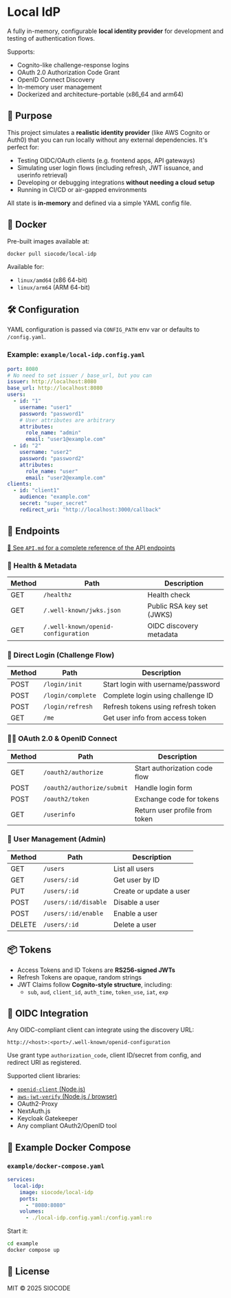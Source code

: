 # Local IdP

A fully in-memory, configurable **local identity provider** for development and testing of authentication flows.

Supports:

- Cognito-like challenge-response logins
- OAuth 2.0 Authorization Code Grant
- OpenID Connect Discovery
- In-memory user management
- Dockerized and architecture-portable (x86_64 and arm64)

## 🚀 Purpose

This project simulates a **realistic identity provider** (like AWS Cognito or Auth0) that you can run locally without any external dependencies. It's perfect for:

- Testing OIDC/OAuth clients (e.g. frontend apps, API gateways)
- Simulating user login flows (including refresh, JWT issuance, and userinfo retrieval)
- Developing or debugging integrations **without needing a cloud setup**
- Running in CI/CD or air-gapped environments

All state is **in-memory** and defined via a simple YAML config file.

## 🐳 Docker

Pre-built images available at:

```
docker pull siocode/local-idp
````

Available for:
- `linux/amd64` (x86 64-bit)
- `linux/arm64` (ARM 64-bit)

## 🛠️ Configuration

YAML configuration is passed via `CONFIG_PATH` env var or defaults to `/config.yaml`.

### Example: `example/local-idp.config.yaml`

```yaml
port: 8080
# No need to set issuer / base_url, but you can
issuer: http://localhost:8080
base_url: http://localhost:8080
users:
  - id: "1"
    username: "user1"
    password: "password1"
    # User attributes are arbitrary
    attributes:
      role_name: "admin"
      email: "user1@example.com"
  - id: "2"
    username: "user2"
    password: "password2"
    attributes:
      role_name: "user"
      email: "user2@example.com"
clients:
  - id: "client1"
    audience: "example.com"
    secret: "super_secret"
    redirect_uri: "http://localhost:3000/callback"
```

## 🔐 Endpoints

[📄 See `API.md` for a complete reference of the API endpoints](./API.md)

### 🔧 Health & Metadata

| Method | Path                                | Description               |
| ------ | ----------------------------------- | ------------------------- |
| GET    | `/healthz`                          | Health check              |
| GET    | `/.well-known/jwks.json`            | Public RSA key set (JWKS) |
| GET    | `/.well-known/openid-configuration` | OIDC discovery metadata   |

### 🔑 Direct Login (Challenge Flow)

| Method | Path              | Description                        |
| ------ | ----------------- | ---------------------------------- |
| POST   | `/login/init`     | Start login with username/password |
| POST   | `/login/complete` | Complete login using challenge ID  |
| POST   | `/login/refresh`  | Refresh tokens using refresh token |
| GET    | `/me`             | Get user info from access token    |

### 🧑‍💻 OAuth 2.0 & OpenID Connect

| Method | Path                       | Description                    |
| ------ | -------------------------- | ------------------------------ |
| GET    | `/oauth2/authorize`        | Start authorization code flow  |
| POST   | `/oauth2/authorize/submit` | Handle login form              |
| POST   | `/oauth2/token`            | Exchange code for tokens       |
| GET    | `/userinfo`                | Return user profile from token |

### 👤 User Management (Admin)

| Method | Path                 | Description             |
| ------ | -------------------- | ----------------------- |
| GET    | `/users`             | List all users          |
| GET    | `/users/:id`         | Get user by ID          |
| PUT    | `/users/:id`         | Create or update a user |
| POST   | `/users/:id/disable` | Disable a user          |
| POST   | `/users/:id/enable`  | Enable a user           |
| DELETE | `/users/:id`         | Delete a user           |

## 📦 Tokens

* Access Tokens and ID Tokens are **RS256-signed JWTs**
* Refresh Tokens are opaque, random strings
* JWT Claims follow **Cognito-style structure**, including:
  * `sub`, `aud`, `client_id`, `auth_time`, `token_use`, `iat`, `exp`

## 🔗 OIDC Integration

Any OIDC-compliant client can integrate using the discovery URL:

```
http://<host>:<port>/.well-known/openid-configuration
```

Use grant type `authorization_code`, client ID/secret from config, and redirect URI as registered.

Supported client libraries:

* [`openid-client` (Node.js)](https://github.com/panva/node-openid-client)
* [`aws-jwt-verify` (Node.js / browser)](https://github.com/awslabs/aws-jwt-verify)
* OAuth2-Proxy
* NextAuth.js
* Keycloak Gatekeeper
* Any compliant OAuth2/OpenID tool

## 🧪 Example Docker Compose

### `example/docker-compose.yaml`

```yaml
services:
  local-idp:
    image: siocode/local-idp
    ports:
      - "8080:8080"
    volumes:
      - ./local-idp.config.yaml:/config.yaml:ro
```

Start it:

```bash
cd example
docker compose up
```

## 📜 License

MIT © 2025 SIOCODE

